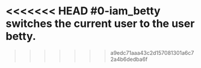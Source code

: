 <<<<<<< HEAD
#0-iam_betty switches the current user to the user betty.
=======

>>>>>>> a9edc71aaa43c2d157081301a6c72a4b6dedba6f
